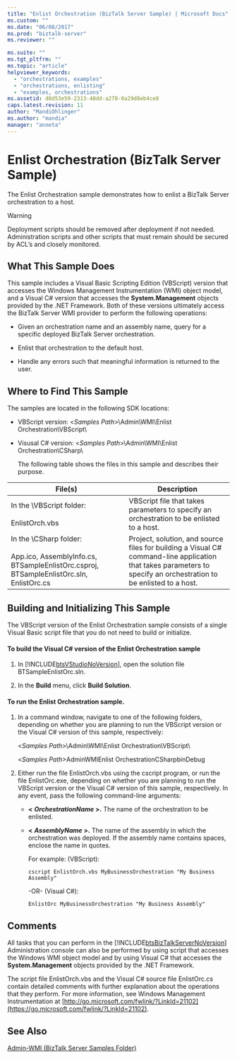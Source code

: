 ```yaml
---
title: "Enlist Orchestration (BizTalk Server Sample) | Microsoft Docs"
ms.custom: ""
ms.date: "06/08/2017"
ms.prod: "biztalk-server"
ms.reviewer: ""

ms.suite: ""
ms.tgt_pltfrm: ""
ms.topic: "article"
helpviewer_keywords:
  - "orchestrations, examples"
  - "orchestrations, enlisting"
  - "examples, orchestrations"
ms.assetid: d8d53e59-2313-40dd-a278-0a29d8eb4ce8
caps.latest.revision: 11
author: "MandiOhlinger"
ms.author: "mandia"
manager: "anneta"
---
```

# Enlist Orchestration (BizTalk Server Sample)
The Enlist Orchestration sample demonstrates how to enlist a BizTalk Server orchestration to a host.

> [!WARNING]
>  Deployment scripts should be removed after deployment if not needed. Administration scripts and other scripts that must remain should be secured by ACL’s and closely monitored.

## What This Sample Does
 This sample includes a Visual Basic Scripting Edition (VBScript) version that accesses the Windows Management Instrumentation (WMI) object model, and a Visual C# version that accesses the **System.Management** objects provided by the .NET Framework. Both of these versions ultimately access the BizTalk Server WMI provider to perform the following operations:

-   Given an orchestration name and an assembly name, query for a specific deployed BizTalk Server orchestration.

-   Enlist that orchestration to the default host.

-   Handle any errors such that meaningful information is returned to the user.

## Where to Find This Sample
 The samples are located in the following SDK locations:

- VBScript version: \<*Samples Path*\>\Admin\WMI\Enlist Orchestration\VBScript\

- Visusal C# version: \<*Samples Path*\>\Admin\WMI\Enlist Orchestration\CSharp\

  The following table shows the files in this sample and describes their purpose.

|File(s)|Description|
|---------------|-----------------|
|In the \VBScript folder:<br /><br /> EnlistOrch.vbs|VBScript file that takes parameters to specify an orchestration to be enlisted to a host.|
|In the \CSharp folder:<br /><br /> App.ico, AssemblyInfo.cs, BTSampleEnlistOrc.csproj, BTSampleEnlistOrc.sln, EnlistOrc.cs|Project, solution, and source files for building a Visual C# command-line application that takes parameters to specify an orchestration to be enlisted to a host.|

## Building and Initializing This Sample
 The VBScript version of the Enlist Orchestration sample consists of a single Visual Basic script file that you do not need to build or initialize.

#### To build the Visual C# version of the Enlist Orchestration sample

1. In [!INCLUDE[btsVStudioNoVersion](../includes/btsvstudionoversion-md.md)], open the solution file BTSampleEnlistOrc.sln.

2. In the **Build** menu, click **Build Solution**.

#### To run the Enlist Orchestration sample.

1.  In a command window, navigate to one of the following folders, depending on whether you are planning to run the VBScript version or the Visual C# version of this sample, respectively:

     \<*Samples Path*\>\Admin\WMI\Enlist Orchestration\VBScript\

     \<*Samples Path*\>AdminWMIEnlist OrchestrationCSharpbinDebug

2.  Either run the file EnlistOrch.vbs using the cscript program, or run the file EnlistOrc.exe, depending on whether you are planning to run the VBScript version or the Visual C# version of this sample, respectively. In any event, pass the following command-line arguments:

    -   **\<**
         ***OrchestrationName* \>.** The name of the orchestration to be enlisted.

    -   **\<**
         ***AssemblyName* \>.** The name of the assembly in which the orchestration was deployed. If the assembly name contains spaces, enclose the name in quotes.

         For example: (VBScript):

        ```
        cscript EnlistOrch.vbs MyBusinessOrchestration "My Business Assembly"
        ```

         -OR- (Visual C#):

        ```
        EnlistOrc MyBusinessOrchestration "My Business Assembly"
        ```

## Comments
 All tasks that you can perform in the [!INCLUDE[btsBizTalkServerNoVersion](../includes/btsbiztalkservernoversion-md.md)] Administration console can also be performed by using script that accesses the Windows WMI object model and by using Visual C# that accesses the **System.Management** objects provided by the .NET Framework.

 The script file EnlistOrch.vbs and the Visual C# source file EnlistOrc.cs contain detailed comments with further explanation about the operations that they perform. For more information, see Windows Management Instrumentation at [http://go.microsoft.com/fwlink/?LinkId=21102](https://go.microsoft.com/fwlink/?LinkId=21102).

## See Also
 [Admin-WMI (BizTalk Server Samples Folder)](../core/admin-wmi-biztalk-server-samples-folder.md)